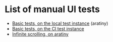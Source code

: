 # List of manual UI tests
* [Basic tests, on the local test instance](ui-test-templates/basic-local/README.md) (aratiny)
* [Basic tests, on the CI test instance](ui-test-templates/basic-ci/README.md)
* [Infinite scrolling, on aratiny](ui-test-templates/infinite-scrolling-local)
